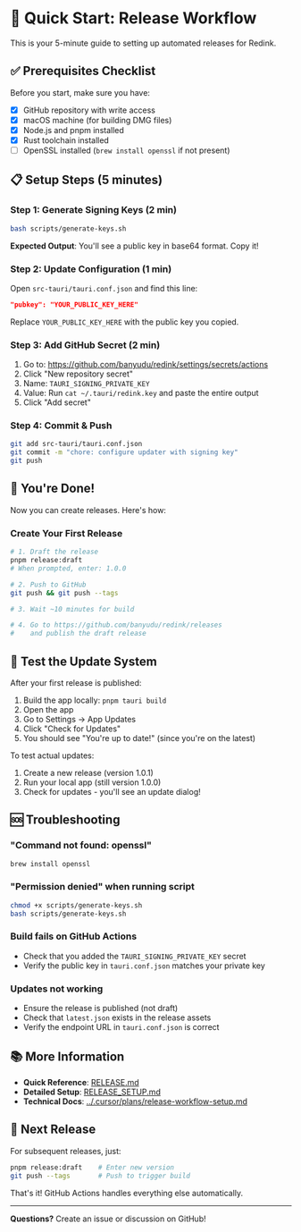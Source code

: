 # 🚀 Quick Start: Release Workflow

This is your 5-minute guide to setting up automated releases for Redink.

## ✅ Prerequisites Checklist

Before you start, make sure you have:
- [x] GitHub repository with write access
- [x] macOS machine (for building DMG files)
- [x] Node.js and pnpm installed
- [x] Rust toolchain installed
- [ ] OpenSSL installed (`brew install openssl` if not present)

## 📋 Setup Steps (5 minutes)

### Step 1: Generate Signing Keys (2 min)

```bash
bash scripts/generate-keys.sh
```

**Expected Output**: You'll see a public key in base64 format. Copy it!

### Step 2: Update Configuration (1 min)

Open `src-tauri/tauri.conf.json` and find this line:

```json
"pubkey": "YOUR_PUBLIC_KEY_HERE"
```

Replace `YOUR_PUBLIC_KEY_HERE` with the public key you copied.

### Step 3: Add GitHub Secret (2 min)

1. Go to: https://github.com/banyudu/redink/settings/secrets/actions
2. Click "New repository secret"
3. Name: `TAURI_SIGNING_PRIVATE_KEY`
4. Value: Run `cat ~/.tauri/redink.key` and paste the entire output
5. Click "Add secret"

### Step 4: Commit & Push

```bash
git add src-tauri/tauri.conf.json
git commit -m "chore: configure updater with signing key"
git push
```

## 🎉 You're Done!

Now you can create releases. Here's how:

### Create Your First Release

```bash
# 1. Draft the release
pnpm release:draft
# When prompted, enter: 1.0.0

# 2. Push to GitHub
git push && git push --tags

# 3. Wait ~10 minutes for build

# 4. Go to https://github.com/banyudu/redink/releases
#    and publish the draft release
```

## 📱 Test the Update System

After your first release is published:

1. Build the app locally: `pnpm tauri build`
2. Open the app
3. Go to Settings → App Updates
4. Click "Check for Updates"
5. You should see "You're up to date!" (since you're on the latest)

To test actual updates:
1. Create a new release (version 1.0.1)
2. Run your local app (still version 1.0.0)
3. Check for updates - you'll see an update dialog!

## 🆘 Troubleshooting

### "Command not found: openssl"
```bash
brew install openssl
```

### "Permission denied" when running script
```bash
chmod +x scripts/generate-keys.sh
bash scripts/generate-keys.sh
```

### Build fails on GitHub Actions
- Check that you added the `TAURI_SIGNING_PRIVATE_KEY` secret
- Verify the public key in `tauri.conf.json` matches your private key

### Updates not working
- Ensure the release is published (not draft)
- Check that `latest.json` exists in the release assets
- Verify the endpoint URL in `tauri.conf.json` is correct

## 📚 More Information

- **Quick Reference**: [RELEASE.md](../RELEASE.md)
- **Detailed Setup**: [RELEASE_SETUP.md](RELEASE_SETUP.md)
- **Technical Docs**: [../.cursor/plans/release-workflow-setup.md](../.cursor/plans/release-workflow-setup.md)

## 🎯 Next Release

For subsequent releases, just:

```bash
pnpm release:draft    # Enter new version
git push --tags       # Push to trigger build
```

That's it! GitHub Actions handles everything else automatically.

---

**Questions?** Create an issue or discussion on GitHub!

